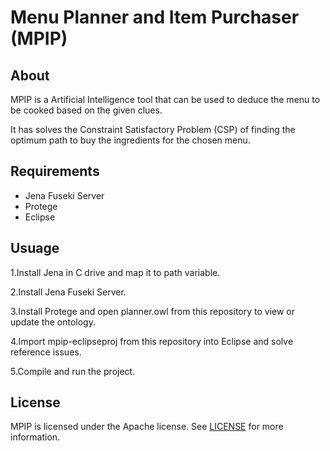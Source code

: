 
Menu Planner and Item Purchaser (MPIP)
======

## About
MPIP is a Artificial Intelligence tool that can be used to deduce the menu to be cooked based on the given clues.

It has solves the Constraint Satisfactory Problem (CSP) of finding the optimum path to buy the ingredients for the chosen menu.

## Requirements
* Jena Fuseki Server
* Protege
* Eclipse

## Usuage

1.Install Jena in C drive and map it to path variable.


2.Install Jena Fuseki Server.


3.Install Protege and open planner.owl from this repository to view or update the ontology.


4.Import mpip-eclipseproj from this repository into Eclipse and solve reference issues.


5.Compile and run the project.



## License
MPIP is licensed under the Apache license. See [LICENSE](LICENSE) for more information.
